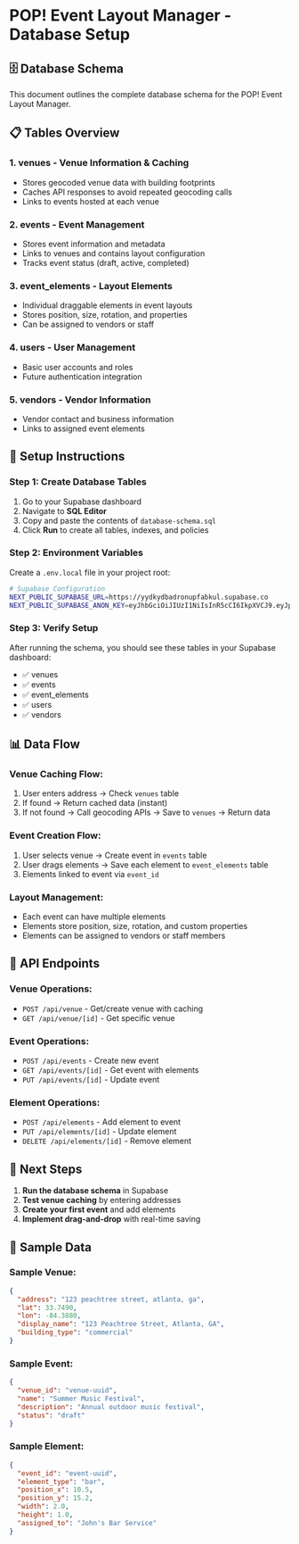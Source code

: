 # POP! Event Layout Manager - Database Setup

## 🗄️ Database Schema

This document outlines the complete database schema for the POP! Event Layout Manager.

## 📋 Tables Overview

### 1. **venues** - Venue Information & Caching
- Stores geocoded venue data with building footprints
- Caches API responses to avoid repeated geocoding calls
- Links to events hosted at each venue

### 2. **events** - Event Management
- Stores event information and metadata
- Links to venues and contains layout configuration
- Tracks event status (draft, active, completed)

### 3. **event_elements** - Layout Elements
- Individual draggable elements in event layouts
- Stores position, size, rotation, and properties
- Can be assigned to vendors or staff

### 4. **users** - User Management
- Basic user accounts and roles
- Future authentication integration

### 5. **vendors** - Vendor Information
- Vendor contact and business information
- Links to assigned event elements

## 🚀 Setup Instructions

### Step 1: Create Database Tables
1. Go to your Supabase dashboard
2. Navigate to **SQL Editor**
3. Copy and paste the contents of `database-schema.sql`
4. Click **Run** to create all tables, indexes, and policies

### Step 2: Environment Variables
Create a `.env.local` file in your project root:

```bash
# Supabase Configuration
NEXT_PUBLIC_SUPABASE_URL=https://yydkydbadronupfabkul.supabase.co
NEXT_PUBLIC_SUPABASE_ANON_KEY=eyJhbGciOiJIUzI1NiIsInR5cCI6IkpXVCJ9.eyJpc3MiOiJzdXBhYmFzZSIsInJlZiI6Inl5ZGt5ZGJhZHJvbnVwZmFia3VsIiwicm9sZSI6ImFub24iLCJpYXQiOjE3NTk5ODM0MTUsImV4cCI6MjA3NTU1OTQxNX0.dNO-yTkjSukMadLOOPryDMGAFtQnp63THOGZe0Jg7D0
```

### Step 3: Verify Setup
After running the schema, you should see these tables in your Supabase dashboard:
- ✅ venues
- ✅ events  
- ✅ event_elements
- ✅ users
- ✅ vendors

## 📊 Data Flow

### Venue Caching Flow:
1. User enters address → Check `venues` table
2. If found → Return cached data (instant)
3. If not found → Call geocoding APIs → Save to `venues` → Return data

### Event Creation Flow:
1. User selects venue → Create event in `events` table
2. User drags elements → Save each element to `event_elements` table
3. Elements linked to event via `event_id`

### Layout Management:
- Each event can have multiple elements
- Elements store position, size, rotation, and custom properties
- Elements can be assigned to vendors or staff members

## 🔧 API Endpoints

### Venue Operations:
- `POST /api/venue` - Get/create venue with caching
- `GET /api/venue/[id]` - Get specific venue

### Event Operations:
- `POST /api/events` - Create new event
- `GET /api/events/[id]` - Get event with elements
- `PUT /api/events/[id]` - Update event

### Element Operations:
- `POST /api/elements` - Add element to event
- `PUT /api/elements/[id]` - Update element
- `DELETE /api/elements/[id]` - Remove element

## 🎯 Next Steps

1. **Run the database schema** in Supabase
2. **Test venue caching** by entering addresses
3. **Create your first event** and add elements
4. **Implement drag-and-drop** with real-time saving

## 📝 Sample Data

### Sample Venue:
```json
{
  "address": "123 peachtree street, atlanta, ga",
  "lat": 33.7490,
  "lon": -84.3880,
  "display_name": "123 Peachtree Street, Atlanta, GA",
  "building_type": "commercial"
}
```

### Sample Event:
```json
{
  "venue_id": "venue-uuid",
  "name": "Summer Music Festival",
  "description": "Annual outdoor music festival",
  "status": "draft"
}
```

### Sample Element:
```json
{
  "event_id": "event-uuid",
  "element_type": "bar",
  "position_x": 10.5,
  "position_y": 15.2,
  "width": 2.0,
  "height": 1.0,
  "assigned_to": "John's Bar Service"
}
```



